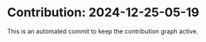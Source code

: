 # Contribution: 2024-12-25-05-19
This is an automated commit to keep the contribution graph active.
